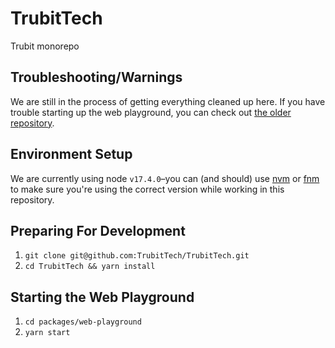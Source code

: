 # TrubitTech

Trubit monorepo

## Troubleshooting/Warnings

We are still in the process of getting everything cleaned up here. If you have trouble starting up the web playground, you can check out [the older repository](https://github.com/TrubitTech/experiments).

## Environment Setup

We are currently using node `v17.4.0`–you can (and should) use [nvm](https://github.com/nvm-sh/nvm) or [fnm](https://github.com/Schniz/fnm) to make sure you're using the correct version while working in this repository.

## Preparing For Development

1. `git clone git@github.com:TrubitTech/TrubitTech.git`
2. `cd TrubitTech && yarn install`

## Starting the Web Playground
1. `cd packages/web-playground`
2. `yarn start`

